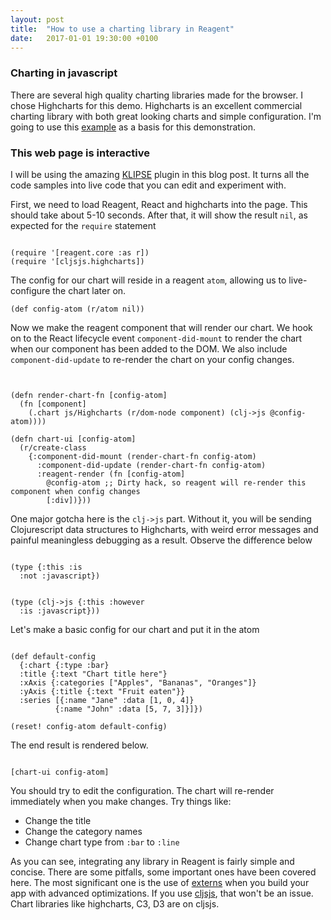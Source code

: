```yaml
---
layout: post
title:  "How to use a charting library in Reagent"
date:   2017-01-01 19:30:00 +0100
---
```


### Charting in javascript
There are several high quality charting libraries made for the browser. I chose Highcharts for this demo. Highcharts is an excellent commercial charting library with both great looking charts and simple configuration. I'm going to use this [example] as a basis for this demonstration.

### This web page is interactive
I will be using the amazing [KLIPSE] plugin in this blog post. It turns all the code samples into live code that you can edit and experiment with.

First, we need to load Reagent, React and highcharts into the page. This should take about 5-10 seconds. After that, it will show the result `nil`, as expected for the `require` statement
<pre><code class="language-klipse">
(require '[reagent.core :as r])
(require '[cljsjs.highcharts])
</code></pre>

The config for our chart will reside in a reagent `atom`, allowing us to live-configure the chart later on.
<pre><code class="language-klipse">(def config-atom (r/atom nil))
</code></pre>

Now we make the reagent component that will render our chart. We hook on to the React lifecycle event `component-did-mount` to render the chart when our component has been added to the DOM. We also include `component-did-update` to re-render the chart on your config changes.

<pre><code class="language-klipse">

(defn render-chart-fn [config-atom]
  (fn [component]
    (.chart js/Highcharts (r/dom-node component) (clj->js @config-atom))))

(defn chart-ui [config-atom]
  (r/create-class
    {:component-did-mount (render-chart-fn config-atom)
      :component-did-update (render-chart-fn config-atom)
      :reagent-render (fn [config-atom]
        @config-atom ;; Dirty hack, so reagent will re-render this component when config changes
        [:div])}))
</code></pre>

One major gotcha here is the `clj->js` part. Without it, you will be sending Clojurescript data structures to Highcharts, with weird error messages and painful meaningless debugging as a result. Observe the difference below

<pre><code class="language-klipse">
(type {:this :is
  :not :javascript})
</code></pre>

<pre><code class="language-klipse">
(type (clj->js {:this :however
  :is :javascript}))
</code></pre>

Let's make a basic config for our chart and put it in the atom

<pre><code class="language-klipse">
(def default-config
  {:chart {:type :bar}
  :title {:text "Chart title here"}
  :xAxis {:categories ["Apples", "Bananas", "Oranges"]}
  :yAxis {:title {:text "Fruit eaten"}}
  :series [{:name "Jane" :data [1, 0, 4]}
          {:name "John" :data [5, 7, 3]}]})

(reset! config-atom default-config)
</code></pre>

The end result is rendered below.

<pre><code class="language-reagent">
[chart-ui config-atom]
</code></pre>

You should try to edit the configuration. The chart will re-render immediately when you make changes. Try things like:

* Change the title
* Change the category names
* Change chart type from `:bar` to `:line`

As you can see, integrating any library in Reagent is fairly simple and concise. There are some pitfalls, some important ones have been covered here. The most significant one is the use of [externs] when you build your app with advanced optimizations. If you use [cljsjs], that won't be an issue. Chart libraries like highcharts, C3, D3 are on cljsjs.

<link rel="stylesheet" type="text/css" href="https://storage.googleapis.com/app.klipse.tech/css/codemirror.css">


</style>

<script>
    window.klipse_settings = {
        selector: '.language-klipse',
        selector_reagent: '.language-reagent'
    };
</script>
<script src="https://storage.googleapis.com/app.klipse.tech/plugin/js/klipse_plugin.js?v=5.0.0"></script>


[example]: http://www.highcharts.com/docs/getting-started/your-first-chart
[KLIPSE]: http://blog.klipse.tech/reagent/2016/12/31/reagent-in-klipse.html
[externs]: http://www.lispcast.com/clojurescript-externs
[cljsjs]: https://cljsjs.github.io/
